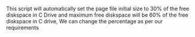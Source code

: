 This script will automatically set the page file initial size to 30% of the free diskspace in C Drive and maximum free diskspace will be 60% of the free diskspace in C drive,
We can change the percentage as per our requirements

